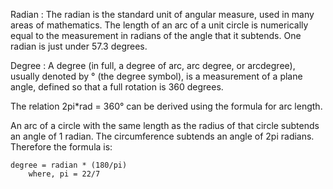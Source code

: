 Radian : The radian is the standard unit of angular measure, used in many areas of mathematics. The length of an arc of a unit circle is numerically equal to the measurement in radians of the angle that it subtends. One radian is just under 57.3 degrees.

Degree : A degree (in full, a degree of arc, arc degree, or arcdegree), usually denoted by ° (the degree symbol), is a measurement of a plane angle, defined so that a full rotation is 360 degrees.

The relation 2pi*rad = 360° can be derived using the formula for arc length.

An arc of a circle with the same length as the radius of that circle subtends an angle of 1 radian. The circumference subtends an angle of 2pi radians.
Therefore the formula is:

	degree = radian * (180/pi)
		where, pi = 22/7
	

